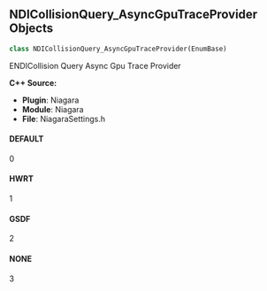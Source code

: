 ## NDICollisionQuery_AsyncGpuTraceProvider Objects

```python
class NDICollisionQuery_AsyncGpuTraceProvider(EnumBase)
```

ENDICollision Query Async Gpu Trace Provider

**C++ Source:**

- **Plugin**: Niagara
- **Module**: Niagara
- **File**: NiagaraSettings.h

<a id="unreal.NDICollisionQuery_AsyncGpuTraceProvider.DEFAULT"></a>

#### DEFAULT

0

<a id="unreal.NDICollisionQuery_AsyncGpuTraceProvider.HWRT"></a>

#### HWRT

1

<a id="unreal.NDICollisionQuery_AsyncGpuTraceProvider.GSDF"></a>

#### GSDF

2

<a id="unreal.NDICollisionQuery_AsyncGpuTraceProvider.NONE"></a>

#### NONE

3

<a id="unreal.NDISceneCapture2DSourceMode"></a>